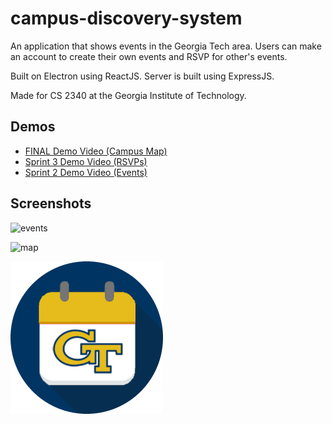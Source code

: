 # campus-discovery-system

An application that shows events in the Georgia Tech area. Users can make an account to create their own events and RSVP for other's events.

Built on Electron using ReactJS. Server is built using ExpressJS.

Made for CS 2340 at the Georgia Institute of Technology.

## Demos

- [FINAL Demo Video (Campus Map)](https://youtu.be/fw_dGZxN3C4)
- [Sprint 3 Demo Video (RSVPs)](https://youtu.be/Mpbncz2ln1o)
- [Sprint 2 Demo Video (Events)](https://youtu.be/efaF4u_WY_M)

## Screenshots

![events](https://github.gatech.edu/storage/user/65109/files/193dcd63-fad7-431a-95fd-1052c05953ad)

![map](https://github.gatech.edu/storage/user/65109/files/4c4bef16-3c1e-4550-86a8-50a5df2446ec)

![logo](/electron-app/src/assets/app_logo.png?raw=true)
